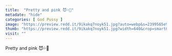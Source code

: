 ```yaml
---
title:  "Pretty and pink 😈💦🙉"
metadate: "hide"
categories: [ God Pussy ]
image: "https://preview.redd.it/9ikakq7noyk51.jpg?auto=webp&s=2399565e90b34ddadc516124dfa1ec4e19af7d64"
thumb: "https://preview.redd.it/9ikakq7noyk51.jpg?width=640&crop=smart&auto=webp&s=f4d619e74ed5cd727dece16dcf0ea064fa0cc6e6"
visit: ""
---
```

Pretty and pink 😈💦🙉
